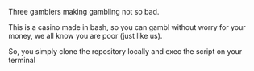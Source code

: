 Three gamblers making gambling not so bad. 

This is a casino made in bash, so you can gambl without worry for your money, we all know you are poor (just like us). 

So, you simply clone the repository locally and exec the script on your terminal

